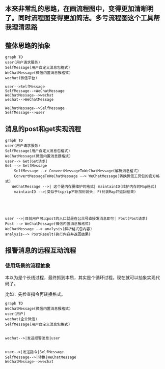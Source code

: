 ## 本来非常乱的思路，在画流程图中，变得更加清晰明了。同时流程图变得更加简洁。多亏流程图这个工具帮我理清思路









## 整体思路的抽象

```mermaid
graph TD
user(用户请求服务) 
SelfMessage(用户自定义消息包格式)
WeChatMessage(微信内置消息报格式)
wechat(微信平台)

user-->SelfMessage
SelfMessage-->WeChatMessage
WeChatMessage-->wechat
wechat-->WeChatMessage

WeChatMessage-->SelfMessage
SelfMessage-->user
```



## 消息的post和get实现流程

```mermaid
graph TD
user(用户请求服务) 
SelfMessage(用户自定义消息包格式)
WeChatMessage(微信内置消息报格式)
user--> Get(Get请求) 
Get --> SelfMessage
    SelfMessage --> ConvertMessageToWeChatMessage(解析消息格式)
    ConvertMessageToWeChatMessage --> WeChatMessage(转换微信工具包的官方格式)
   WeChatMessage -->| 这个是内存要维护的格式| maintainID(维护内存的Map格式)
    maintainID -->|类似于tcp/ip不断加封装头| F(封装Map并返回结果)
    
    
    
 
 
user -->|目前用户可以post的入口就是在公众号直接发消息即可| Post(Post请求)
Post --> WeChatMessage(微信内置消息报格式)
WeChatMessage --> analysis(解析格式包内容)
analysis--> PostResult(执行内容并返回结果)
```





## 报警消息的远程互动流程



### 使用场景的流程抽象

本以为是个长线过程，最终抓到本质，其实是个循环过程。现在就可以抽象实现代码了。

比如：先检查指令再转换格式。

```mermaid
graph TD
WeChatMessage(微信内置消息报格式)
user(用户)
wechat(企业微信)
SelfMessage(用户自定义消息包格式)


wechat-->|发送报警消息|user


user-->|发送指令|SelfMessage
SelfMessage-->|转换|WeChatMessage
WeChatMessage-->wechat









```